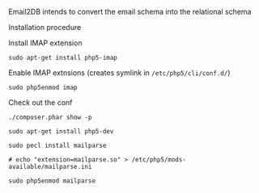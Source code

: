 Email2DB intends to convert the email schema into the relational schema

Installation procedure

Install IMAP extension

```
sudo apt-get install php5-imap
```

Enable IMAP extnsions (creates symlink in `/etc/php5/cli/conf.d/`) 

```
sudo php5enmod imap
```

Check out the conf

```
./composer.phar show -p
```

```
sudo apt-get install php5-dev
```

```
sudo pecl install mailparse
```

```
# echo "extension=mailparse.so" > /etc/php5/mods-available/mailparse.ini
```

```
sudo php5enmod mailparse
```